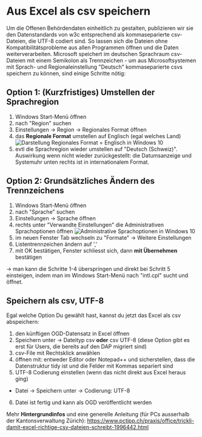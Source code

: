 # Aus Excel als csv speichern

Um die Offenen Behördendaten einheitlich zu gestalten, publizieren wir sie den Datenstandards von w3c entsprechend als kommaseparierte csv-Dateien, die UTF-8 codiert sind. So lassen sich die Dateien ohne Kompatibilitätsprobleme aus allen Programmen öffnen und die Daten weiterverarbeiten. Microsoft speichert im deutschen Sprachraum csv-Dateien mit einem Semikolon als Trennzeichen  - um aus Microsoftsystemen mit Sprach- und Regionaleinstellung "Deutsch" kommaseparierte csvs speichern zu können, sind einige Schritte nötig:

## Option 1: (Kurzfristiges) Umstellen der Sprachregion
1. Windows Start-Menü öffnen
2. nach "Region" suchen
3. Einstellungen -> Region -> Regionales Format öffnen
4. das **Regionale Format** umstellen auf Englisch (egal welches Land)
![Darstellung Regionales Format = Englisch in Windows 10](https://user-images.githubusercontent.com/71826877/209157607-4b1c9e60-0402-44e5-95dd-f52091c7b17d.png)
5. evtl die Sprachregion wieder umstellen auf "Deutsch (Schweiz)". Auswirkung wenn nicht wieder zurückgestellt: die Datumsanzeige und Systemuhr unten rechts ist in internationalem Format.

## Option 2: Grundsätzliches Ändern des Trennzeichens
1. Windows Start-Menü öffnen
2. nach "Sprache" suchen
3. Einstellungen -> Sprache öffnen
4. rechts unter "Verwandte Einstellungen" die Administrativen Sprachoptionen öffnen
![Administrative Sprachoptionen in Windows 10](https://user-images.githubusercontent.com/71826877/209162146-e21f3785-05f0-4a8e-90ca-487fc79f5469.png)
5. im neuen Fenster Tab wechseln zu "Formate" -> Weitere Einstellungen
6. Listentrennzeichen ändern auf ','
7. mit OK bestätigen, Fenster schliesst sich, dann **mit Übernehmen** bestätigen

-> man kann die Schritte 1-4 überspringen und direkt bei Schritt 5 einsteigen, indem man im Windows Start-Menü nach "intl.cpl" sucht und öffnet.

## Speichern als csv, UTF-8
Egal welche Option Du gewählt hast, kannst du jetzt das Excel als csv abspeichern:
1. den künftigen OGD-Datensatz in Excel öffnen
2. Speichern unter -> Dateityp csv **oder** csv UTF-8 (diese Option gibt es erst für Users, die bereits auf den DAP migriert sind)
3. csv-File mit Rechtsklick anwählen
4. öffnen mit: entweder Editor oder Notepad++ und sicherstellen, dass die Datenstruktur tidy ist und die Felder mit Kommas separiert sind
5. UTF-8 Codierung einstellen (wenn das nicht direkt aus Excel heraus ging)
 - Datei -> Speichern unter -> Codierung: UTF-8
6. Datei ist fertig und kann als OGD veröffentlicht werden


Mehr **Hintergrundinfos** und eine generelle Anleitung (für PCs ausserhalb der Kantonsverwaltung Zürich): https://www.pctipp.ch/praxis/office/trickli-damit-excel-richtige-csv-dateien-schreibt-1996442.html
